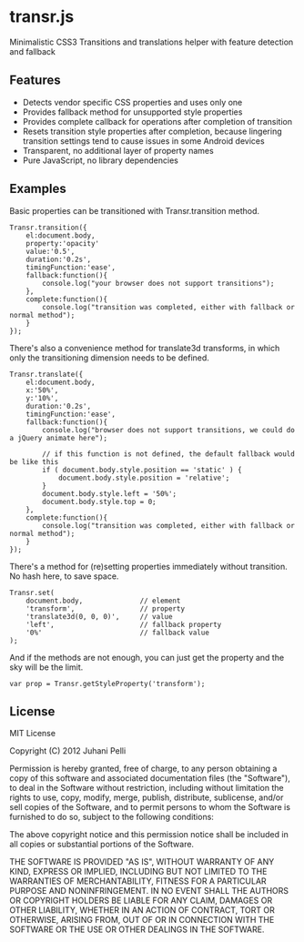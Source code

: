 transr.js
=========

Minimalistic CSS3 Transitions and translations helper with feature detection and fallback


Features
--------

  * Detects vendor specific CSS properties and uses only one
  * Provides fallback method for unsupported style properties
  * Provides complete callback for operations after completion of transition
  * Resets transition style properties after completion, because lingering transition 
    settings tend to cause issues in some Android devices
  * Transparent, no additional layer of property names
  * Pure JavaScript, no library dependencies


Examples
--------

Basic properties can be transitioned with Transr.transition method.

    Transr.transition({
        el:document.body,
        property:'opacity'
        value:'0.5',
        duration:'0.2s',
        timingFunction:'ease',
        fallback:function(){
            console.log("your browser does not support transitions");
        },
        complete:function(){
            console.log("transition was completed, either with fallback or normal method");
        }
    });

There's also a convenience method for translate3d transforms, in which only the transitioning dimension needs to be defined.

    Transr.translate({
        el:document.body,
        x:'50%',
        y:'10%',
        duration:'0.2s',
        timingFunction:'ease',
        fallback:function(){
            console.log("browser does not support transitions, we could do a jQuery animate here");

            // if this function is not defined, the default fallback would be like this
            if ( document.body.style.position == 'static' ) {
                document.body.style.position = 'relative';
            }
            document.body.style.left = '50%';
            document.body.style.top = 0;
        },
        complete:function(){
            console.log("transition was completed, either with fallback or normal method");
        }
    });

There's a method for (re)setting properties immediately without transition. No hash here, to save space.

    Transr.set(
        document.body,              // element
        'transform',                // property
        'translate3d(0, 0, 0)',     // value
        'left',                     // fallback property
        '0%'                        // fallback value
    );

And if the methods are not enough, you can just get the property and the sky will be the limit.

    var prop = Transr.getStyleProperty('transform');


License
-------

MIT License

Copyright (C) 2012 Juhani Pelli

Permission is hereby granted, free of charge, to any person obtaining a copy of this software and associated documentation files (the "Software"), to deal in the Software without restriction, including without limitation the rights to use, copy, modify, merge, publish, distribute, sublicense, and/or sell copies of the Software, and to permit persons to whom the Software is furnished to do so, subject to the following conditions:

The above copyright notice and this permission notice shall be included in all copies or substantial portions of the Software.

THE SOFTWARE IS PROVIDED "AS IS", WITHOUT WARRANTY OF ANY KIND, EXPRESS OR IMPLIED, INCLUDING BUT NOT LIMITED TO THE WARRANTIES OF MERCHANTABILITY, FITNESS FOR A PARTICULAR PURPOSE AND NONINFRINGEMENT. IN NO EVENT SHALL THE AUTHORS OR COPYRIGHT HOLDERS BE LIABLE FOR ANY CLAIM, DAMAGES OR OTHER LIABILITY, WHETHER IN AN ACTION OF CONTRACT, TORT OR OTHERWISE, ARISING FROM, OUT OF OR IN CONNECTION WITH THE SOFTWARE OR THE USE OR OTHER DEALINGS IN THE SOFTWARE.